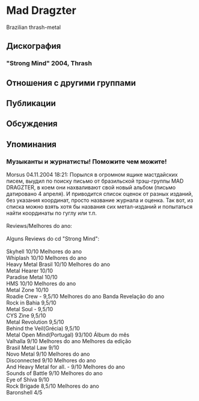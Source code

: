 # Mad Dragzter

Brazilian thrash-metal

## Дискография

### "Strong Mind" 2004, Thrash




## Отношения с другими группами


## Публикации


## Обсуждения


## Упоминания

### Музыканты и журнатисты! Поможите чем можите!

Morsus 04.11.2004 18:21:
Порылся в огромном ящике мастдайских писем, выудил по поиску письмо от бразильской трэш-группы MAD DRAGZTER, в коем они нахваливают свой новый альбом (письмо датировано 4 апреля). И приводится список оценок от разных изданий, без указания координат, просто название журнала и оценка. Так вот, из списка можно взять хотя бы названия сих метал-изданий и попытаться найти координаты по гуглу или т.п.<BR><BR>Reviews/Melhores do ano:<BR><BR>Alguns Reviews do cd "Strong Mind":<BR><BR>Skyhell  10/10  Melhores do ano<BR>Whiplash  10/10  Melhores do ano<BR>Heavy Metal Brasil  10/10  Melhores do ano<BR>Metal Hearer  10/10<BR>Paradise Metal  10/10<BR>HMS  10/10  Melhores do ano<BR>Metal Zone  10/10<BR>Roadie Crew  - 9,5/10  Melhores do ano  Banda Revela&#231;&#227;o do ano<BR>Rock in Bahia  9,5/10<BR>Metal Soul  - 9,5/10<BR>CYS Zine  9,5/10<BR>Metal Revolution  9,5/10<BR>Behind the Veil(Gr&#233;cia)  9,5/10<BR>Metal Open Mind(Portugal)  93/100  &#193;lbum do m&#234;s<BR>Valhalla  9/10  Melhores do ano  Melhores da edi&#231;&#227;o<BR>Brasil Metal Law  9/10<BR>Novo Metal  9/10  Melhores do ano<BR>Disconnected  9/10  Melhores do ano<BR>And Heavy Metal for all. - 9/10  Melhores do ano<BR>Sounds of Battle  9/10  Melhores do ano<BR>Eye of Shiva  9/10<BR>Rock Brigade  8,5/10  Melhores do ano<BR>Baronshell  4/5

